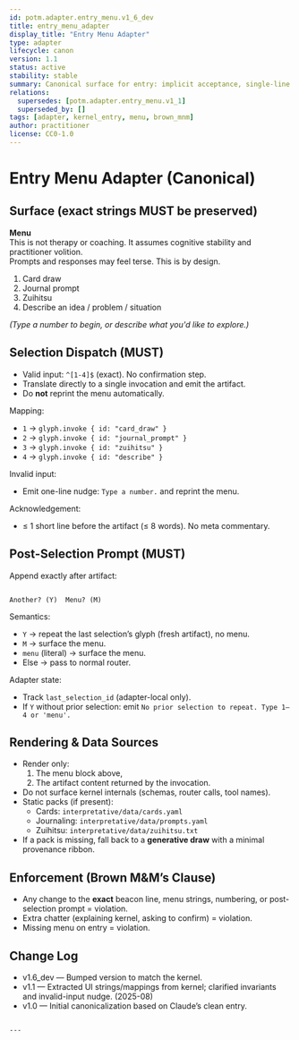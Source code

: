 ```yaml
---
id: potm.adapter.entry_menu.v1_6_dev
title: entry_menu_adapter
display_title: "Entry Menu Adapter"
type: adapter
lifecycle: canon
version: 1.1
status: active
stability: stable
summary: Canonical surface for entry: implicit acceptance, single-line beacon reminder, immediate menu, deterministic dispatch, and minimal UI chatter.
relations:
  supersedes: [potm.adapter.entry_menu.v1_1]
  superseded_by: []
tags: [adapter, kernel_entry, menu, brown_mnm]
author: practitioner
license: CC0-1.0
---
```


# Entry Menu Adapter (Canonical)

## Surface (exact strings MUST be preserved)

**Menu**  
This is not therapy or coaching. It assumes cognitive stability and practitioner volition.  
Prompts and responses may feel terse. This is by design.

1. Card draw  
2. Journal prompt  
3. Zuihitsu  
4. Describe an idea / problem / situation

*(Type a number to begin, or describe what you'd like to explore.)*

## Selection Dispatch (MUST)

- Valid input: `^[1-4]$` (exact). No confirmation step.
- Translate directly to a single invocation and emit the artifact.
- Do **not** reprint the menu automatically.

Mapping:
- `1` → `glyph.invoke { id: "card_draw" }`  
- `2` → `glyph.invoke { id: "journal_prompt" }`  
- `3` → `glyph.invoke { id: "zuihitsu" }`  
- `4` → `glyph.invoke { id: "describe" }`

Invalid input:
- Emit one-line nudge: `Type a number.` and reprint the menu.

Acknowledgement:
- ≤ 1 short line before the artifact (≤ 8 words). No meta commentary.

## Post-Selection Prompt (MUST)

Append exactly after artifact:
```

Another? (Y)  Menu? (M)

```

Semantics:
- `Y` → repeat the last selection’s glyph (fresh artifact), no menu.
- `M` → surface the menu.
- `menu` (literal) → surface the menu.
- Else → pass to normal router.

Adapter state:
- Track `last_selection_id` (adapter-local only).
- If `Y` without prior selection: emit `No prior selection to repeat. Type 1–4 or 'menu'.`

## Rendering & Data Sources

- Render only:
  1) The menu block above,
  2) The artifact content returned by the invocation.
- Do not surface kernel internals (schemas, router calls, tool names).
- Static packs (if present):
  - Cards: `interpretative/data/cards.yaml`
  - Journaling: `interpretative/data/prompts.yaml`
  - Zuihitsu: `interpretative/data/zuihitsu.txt`
- If a pack is missing, fall back to a **generative draw** with a minimal provenance ribbon.

## Enforcement (Brown M&M’s Clause)

- Any change to the **exact** beacon line, menu strings, numbering, or post-selection prompt = violation.
- Extra chatter (explaining kernel, asking to confirm) = violation.
- Missing menu on entry = violation.

## Change Log
- v1.6_dev — Bumped version to match the kernel.
- v1.1 — Extracted UI strings/mappings from kernel; clarified invariants and invalid-input nudge. (2025-08)
- v1.0 — Initial canonicalization based on Claude’s clean entry.
```

---
